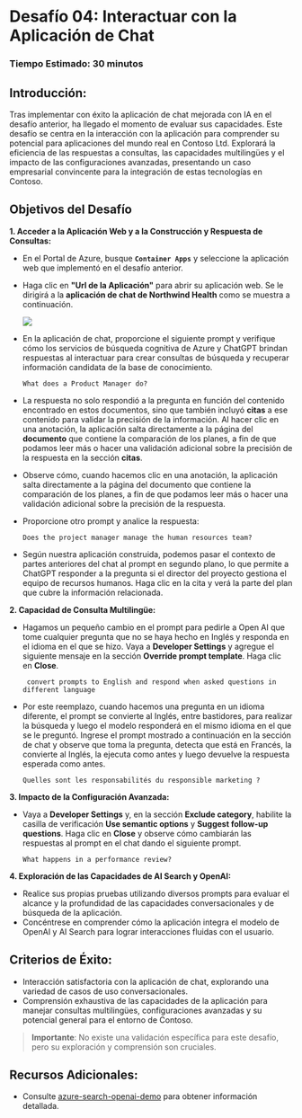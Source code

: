 # Desafío 04: Interactuar con la Aplicación de Chat

### Tiempo Estimado: 30 minutos

## Introducción:

Tras implementar con éxito la aplicación de chat mejorada con IA en el desafío anterior, ha llegado el momento de evaluar sus capacidades. Este desafío se centra en la interacción con la aplicación para comprender su potencial para aplicaciones del mundo real en Contoso Ltd. Explorará la eficiencia de las respuestas a consultas, las capacidades multilingües y el impacto de las configuraciones avanzadas, presentando un caso empresarial convincente para la integración de estas tecnologías en Contoso.

## Objetivos del Desafío

**1. Acceder a la Aplicación Web y a la Construcción y Respuesta de Consultas:**
   
   - En el Portal de Azure, busque **`Container Apps`** y seleccione la aplicación web que implementó en el desafío anterior.
   - Haga clic en **"Url de la Aplicación"** para abrir su aplicación web.
 Se le dirigirá a la **aplicación de chat de Northwind Health** como se muestra a continuación.

     ![](../media/lab03-04.png)

- En la aplicación de chat, proporcione el siguiente prompt y verifique cómo los servicios de búsqueda cognitiva de Azure y ChatGPT brindan respuestas al interactuar para crear consultas de búsqueda y recuperar información candidata de la base de conocimiento.

   ```
   What does a Product Manager do?
   ```

- La respuesta no solo respondió a la pregunta en función del contenido encontrado en estos documentos, sino que también incluyó **citas** a ese contenido para validar la precisión de la información. Al hacer clic en una anotación, la aplicación salta directamente a la página del **documento** que contiene la comparación de los planes, a fin de que podamos leer más o hacer una validación adicional sobre la precisión de la respuesta en la sección **citas**.


- Observe cómo, cuando hacemos clic en una anotación, la aplicación salta directamente a la página del documento que contiene la comparación de los planes, a fin de que podamos leer más o hacer una validación adicional sobre la precisión de la respuesta.

- Proporcione otro prompt y analice la respuesta:

   ```
   Does the project manager manage the human resources team?
   ```

- Según nuestra aplicación construida, podemos pasar el contexto de partes anteriores del chat al prompt en segundo plano, lo que permite a ChatGPT responder a la pregunta si el director del proyecto gestiona el equipo de recursos humanos. Haga clic en la cita y verá la parte del plan que cubre la información relacionada.


**2. Capacidad de Consulta Multilingüe:**
   
- Hagamos un pequeño cambio en el prompt para pedirle a Open AI que tome cualquier pregunta que no se haya hecho en Inglés y responda en el idioma en el que se hizo. Vaya a **Developer Settings** y agregue el siguiente mensaje en la sección **Override prompt template**. Haga clic en **Close**.

  ```
   convert prompts to English and respond when asked questions in different language
   ```

- Por este reemplazo, cuando hacemos una pregunta en un idioma diferente, el prompt se convierte al Inglés, entre bastidores, para realizar la búsqueda y luego el modelo responderá en el mismo idioma en el que se le preguntó. Ingrese el prompt mostrado a continuación en la sección de chat y observe que toma la pregunta, detecta que está en Francés, la convierte al Inglés, la ejecuta como antes y luego devuelve la respuesta esperada como antes.

   ```
   Quelles sont les responsabilités du responsible marketing ?
   ```

**3. Impacto de la Configuración Avanzada:** 
- Vaya a **Developer Settings** y, en la sección **Exclude category**, habilite la casilla de verificación **Use semantic options** y **Suggest follow-up questions**. Haga clic en **Close** y observe cómo cambiarán las respuestas al prompt en el chat dando el siguiente prompt.

   ```
   What happens in a performance review?
   ```

**4. Exploración de las Capacidades de AI Search y OpenAI:**
  - Realice sus propias pruebas utilizando diversos prompts para evaluar el alcance y la profundidad de las capacidades conversacionales y de búsqueda de la aplicación.
  - Concéntrese en comprender cómo la aplicación integra el modelo de OpenAI y AI Search para lograr interacciones fluidas con el usuario.

## Criterios de Éxito:
  - Interacción satisfactoria con la aplicación de chat, explorando una variedad de casos de uso conversacionales.
  - Comprensión exhaustiva de las capacidades de la aplicación para manejar consultas multilingües, configuraciones avanzadas y su potencial general para el entorno de Contoso.
     
> **Importante**: No existe una validación específica para este desafío, pero su exploración y comprensión son cruciales.


## Recursos Adicionales:

- Consulte [azure-search-openai-demo](https://github.com/Azure-Samples/azure-search-openai-demo) para obtener información detallada.
  

